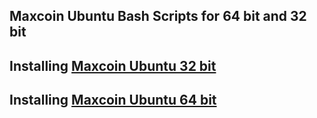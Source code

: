 ## Maxcoin Ubuntu Bash Scripts for 64 bit and 32 bit


## Installing [Maxcoin Ubuntu 32 bit](https://github.com/Max-Coin/Maxcoin-Bash-Script/blob/master/Docs/Install_Maxcoin_Ubuntu_32bit.md)

## Installing [Maxcoin Ubuntu 64 bit](https://github.com/Max-Coin/Maxcoin-Bash-Script/blob/master/Docs/Install_Maxcoin_Ubuntu_64bit.md)

